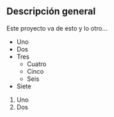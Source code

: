 Descripción general
-------------------

Este proyecto va de esto y lo otro...

* Uno
* Dos
* Tres
    * Cuatro
    * Cinco
    * Seis
* Siete

1. Uno
2. Dos
